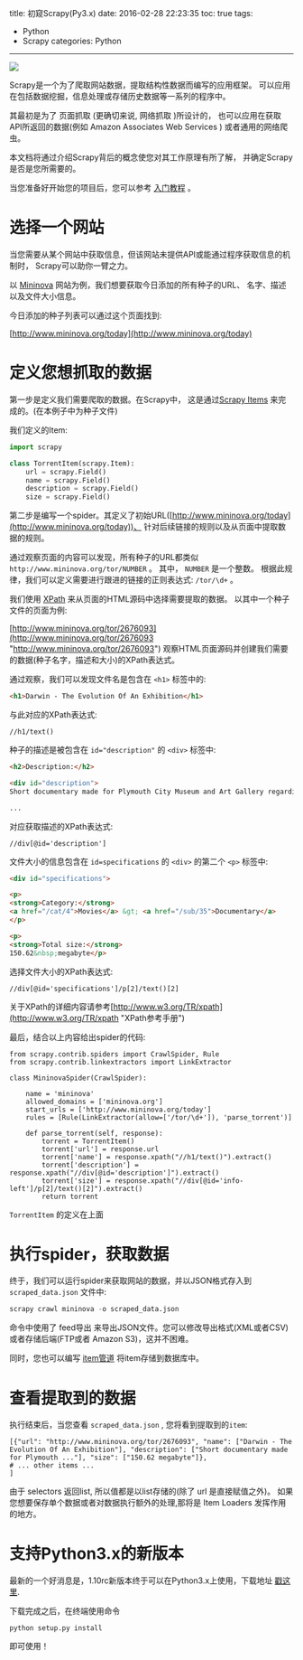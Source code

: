 title: 初窥Scrapy(Py3.x)
date: 2016-02-28 22:23:35
toc: true
tags: 
- Python
- Scrapy
categories: Python
---

![](http://a1.jikexueyuan.com/home/201506/08/d4bc/5574f3f42607c.jpg)

Scrapy是一个为了爬取网站数据，提取结构性数据而编写的应用框架。 可以应用在包括数据挖掘，信息处理或存储历史数据等一系列的程序中。

其最初是为了 页面抓取 (更确切来说, 网络抓取 )所设计的， 也可以应用在获取API所返回的数据(例如 Amazon Associates Web Services ) 或者通用的网络爬虫。

本文档将通过介绍Scrapy背后的概念使您对其工作原理有所了解， 并确定Scrapy是否是您所需要的。

当您准备好开始您的项目后，您可以参考 [入门教程](http://scrapy-chs.readthedocs.org/zh_CN/latest/intro/tutorial.html#intro-tutorial "入门教程") 。

<!--more-->

# 选择一个网站 #

当您需要从某个网站中获取信息，但该网站未提供API或能通过程序获取信息的机制时， Scrapy可以助你一臂之力。

以 [Mininova](http://www.mininova.org/ "Mininova") 网站为例，我们想要获取今日添加的所有种子的URL、 名字、描述以及文件大小信息。

今日添加的种子列表可以通过这个页面找到:

[http://www.mininova.org/today](http://www.mininova.org/today)

# 定义您想抓取的数据 #

第一步是定义我们需要爬取的数据。在Scrapy中， 这是通过[Scrapy Items](http://scrapy-chs.readthedocs.org/zh_CN/latest/topics/items.html#topics-items) 来完成的。(在本例子中为种子文件)

我们定义的Item:

```python
import scrapy

class TorrentItem(scrapy.Item):
    url = scrapy.Field()
    name = scrapy.Field()
    description = scrapy.Field()
    size = scrapy.Field()
```

第二步是编写一个spider。其定义了初始URL([http://www.mininova.org/today](http://www.mininova.org/today))、 针对后续链接的规则以及从页面中提取数据的规则。

通过观察页面的内容可以发现，所有种子的URL都类似 `http://www.mininova.org/tor/NUMBER` 。 其中， `NUMBER` 是一个整数。 根据此规律，我们可以定义需要进行跟进的链接的正则表达式: `/tor/\d+` 。

我们使用 [XPath](http://www.w3.org/TR/xpath "XPath") 来从页面的HTML源码中选择需要提取的数据。 以其中一个种子文件的页面为例:

[http://www.mininova.org/tor/2676093](http://www.mininova.org/tor/2676093 "http://www.mininova.org/tor/2676093")
观察HTML页面源码并创建我们需要的数据(种子名字，描述和大小)的XPath表达式。

通过观察，我们可以发现文件名是包含在 `<h1>` 标签中的:

```html
<h1>Darwin - The Evolution Of An Exhibition</h1>
```

与此对应的XPath表达式:

```
//h1/text()
```

种子的描述是被包含在 `id="description"` 的 `<div>` 标签中:

```html
<h2>Description:</h2>

<div id="description">
Short documentary made for Plymouth City Museum and Art Gallery regarding the setup of an exhibit about Charles Darwin in conjunction with the 200th anniversary of his birth.

...
```

对应获取描述的XPath表达式:

```
//div[@id='description']
```

文件大小的信息包含在 `id=specifications` 的 `<div>` 的第二个 `<p>` 标签中:

```html
<div id="specifications">

<p>
<strong>Category:</strong>
<a href="/cat/4">Movies</a> &gt; <a href="/sub/35">Documentary</a>
</p>

<p>
<strong>Total size:</strong>
150.62&nbsp;megabyte</p>
```

选择文件大小的XPath表达式:

```
//div[@id='specifications']/p[2]/text()[2]
```

关于XPath的详细内容请参考[http://www.w3.org/TR/xpath](http://www.w3.org/TR/xpath "XPath参考手册")

最后，结合以上内容给出spider的代码:

```
from scrapy.contrib.spiders import CrawlSpider, Rule
from scrapy.contrib.linkextractors import LinkExtractor

class MininovaSpider(CrawlSpider):

    name = 'mininova'
    allowed_domains = ['mininova.org']
    start_urls = ['http://www.mininova.org/today']
    rules = [Rule(LinkExtractor(allow=['/tor/\d+']), 'parse_torrent')]

    def parse_torrent(self, response):
        torrent = TorrentItem()
        torrent['url'] = response.url
        torrent['name'] = response.xpath("//h1/text()").extract()
        torrent['description'] = response.xpath("//div[@id='description']").extract()
        torrent['size'] = response.xpath("//div[@id='info-left']/p[2]/text()[2]").extract()
        return torrent
```

`TorrentItem` 的定义在上面

# 执行spider，获取数据 #

终于，我们可以运行spider来获取网站的数据，并以JSON格式存入到 `scraped_data.json` 文件中:

```python
scrapy crawl mininova -o scraped_data.json
```

命令中使用了 feed导出 来导出JSON文件。您可以修改导出格式(XML或者CSV)或者存储后端(FTP或者 Amazon S3)，这并不困难。

同时，您也可以编写 [item管道](http://scrapy-chs.readthedocs.org/zh_CN/latest/topics/item-pipeline.html#topics-item-pipeline "item管道") 将item存储到数据库中。

# 查看提取到的数据 #

执行结束后，当您查看 `scraped_data.json` , 您将看到提取到的`item`:

```
[{"url": "http://www.mininova.org/tor/2676093", "name": ["Darwin - The Evolution Of An Exhibition"], "description": ["Short documentary made for Plymouth ..."], "size": ["150.62 megabyte"]},
# ... other items ...
]
```

由于 selectors 返回list, 所以值都是以list存储的(除了 url 是直接赋值之外)。 如果您想要保存单个数据或者对数据执行额外的处理,那将是 Item Loaders 发挥作用的地方。


# 支持Python3.x的新版本 #

最新的一个好消息是，1.10rc新版本终于可以在Python3.x上使用，下载地址 [戳这里](https://codeload.github.com/scrapy/scrapy/zip/master).


下载完成之后，在终端使用命令

```
python setup.py install
```

即可使用！